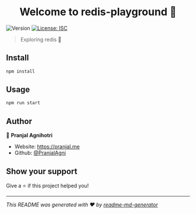 <h1 align="center">Welcome to redis-playground 👋</h1>
<p>
  <img alt="Version" src="https://img.shields.io/badge/version-1.0.0-blue.svg?cacheSeconds=2592000" />
  <a href="#" target="_blank">
    <img alt="License: ISC" src="https://img.shields.io/badge/License-ISC-yellow.svg" />
  </a>
</p>

> Exploring redis :rocket:

## Install

```sh
npm install
```

## Usage

```sh
npm run start
```

## Author

👤 **Pranjal Agnihotri**

* Website: https://pranjal.me
* Github: [@PranjalAgni](https://github.com/PranjalAgni)

## Show your support

Give a ⭐️ if this project helped you!

***
_This README was generated with ❤️ by [readme-md-generator](https://github.com/kefranabg/readme-md-generator)_